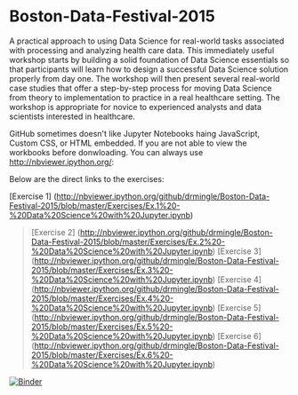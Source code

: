 # Boston-Data-Festival-2015
A practical approach to using Data Science for real-world tasks associated with processing and analyzing health care data. This immediately useful workshop starts by building a solid foundation of Data Science essentials so that participants will learn how to design a successful Data Science solution properly from day one. The workshop will then present several real-world case studies that offer a step-by-step process for moving Data Science from theory to implementation to practice in a real healthcare setting. The workshop is appropriate for novice to experienced analysts and data scientists interested in healthcare.

GitHub sometimes doesn't like Jupyter Notebooks haing JavaScript, Custom CSS, or HTML embedded. If you are not able to view the workbooks before donwloading. You can always use http://nbviewer.ipython.org/:

Below are the direct links to the exercises:
>
[Exercise 1] (http://nbviewer.ipython.org/github/drmingle/Boston-Data-Festival-2015/blob/master/Exercises/Ex.1%20-%20Data%20Science%20with%20Jupyter.ipynb)
>[Exercise 2] (http://nbviewer.ipython.org/github/drmingle/Boston-Data-Festival-2015/blob/master/Exercises/Ex.2%20-%20Data%20Science%20with%20Jupyter.ipynb)
>[Exercise 3] (http://nbviewer.ipython.org/github/drmingle/Boston-Data-Festival-2015/blob/master/Exercises/Ex.3%20-%20Data%20Science%20with%20Jupyter.ipynb)
>[Exercise 4] (http://nbviewer.ipython.org/github/drmingle/Boston-Data-Festival-2015/blob/master/Exercises/Ex.4%20-%20Data%20Science%20with%20Jupyter.ipynb)
>[Exercise 5] (http://nbviewer.ipython.org/github/drmingle/Boston-Data-Festival-2015/blob/master/Exercises/Ex.5%20-%20Data%20Science%20with%20Jupyter.ipynb)
>[Exercise 6] (http://nbviewer.ipython.org/github/drmingle/Boston-Data-Festival-2015/blob/master/Exercises/Ex.6%20-%20Data%20Science%20with%20Jupyter.ipynb)

[![Binder](http://mybinder.org/badge.svg)](http://mybinder.org/repo/drmingle/Boston-Data-Festival-2015)


